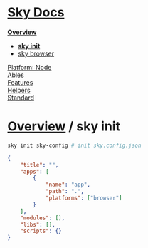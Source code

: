 <!--- This sky init was auto-generated using "npx sky readme" --> 

# [Sky Docs](/README.md)

**[Overview](..%2F..%2F..%2Fdocs%2Foverview%2FOverview.md)**   
* **[sky init](..%2F..%2F..%2Fdocs%2Foverview%2F1.sky-init%2Fsky%20init.md)**
* [sky browser](..%2F..%2F..%2Fdocs%2Foverview%2Fsky-browser%2Fsky%20browser.md)
  
[Platform: Node](..%2F..%2F..%2F%40node%2FPlatform%3A%20Node.md)   
[Ables](..%2F..%2F..%2Fables%2FAbles.md)   
[Features](..%2F..%2F..%2Ffeatures%2FFeatures.md)   
[Helpers](..%2F..%2F..%2Fhelpers%2FHelpers.md)   
[Standard](..%2F..%2F..%2Fstandard%2FStandard.md)   

# [Overview](..%2F..%2F..%2Fdocs%2Foverview%2FOverview.md) / sky init

```sh
sky init sky-config # init sky.config.json

```

```json
{
    "title": "",
    "apps": [
        {
            "name": "app",
            "path": ".",
            "platforms": ["browser"]
        }
    ],
    "modules": [],
    "libs": [],
    "scripts": {}
}

```